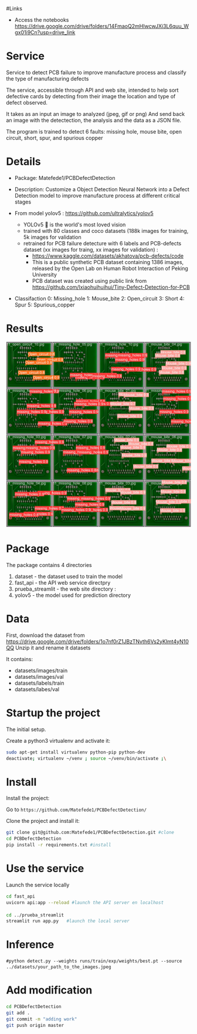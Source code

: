 

#Links
 - Access the notebooks https://drive.google.com/drive/folders/14FmaoQ2mHIwcwJXi3L6quu_Wgx01i9Cn?usp=drive_link

# Service

Service to detect PCB failure to improve manufacture process and classify the type of manufacturing defects

The service, accessible through API and web site, intended to help sort defective cards by detecting from their image the location and type of defect observed. 

It takes as an input an image to analyzed (jpeg, gif or png) 
And send back an image with the detectection, the analysis and the data as a JSON file.

The program is trained to detect 6 faults: missing hole, mouse bite, open circuit, short, spur, and spurious copper



# Details

- Package: Matefede1/PCBDefectDetection

- Description: Customize a Object Detection Neural Network into a Defect Detection model to improve manufacture process at different critical stages

- From model yolov5 : https://github.com/ultralytics/yolov5
    * YOLOv5 🚀 is the world's most loved vision 
    * trained with 80 classes and coco datasets (188k images for training, 5k images for validation
    * retrained for PCB failure detecture with 6 labels and PCB-defects dataset (xx images for traing, xx images for validation) :
       - https://www.kaggle.com/datasets/akhatova/pcb-defects/code
       - This is a public synthetic PCB dataset containing 1386 images, released by the Open Lab on Human Robot Interaction of Peking University
       - PCB dataset was created using public link from https://github.com/Ixiaohuihuihui/Tiny-Defect-Detection-for-PCB

- Classifaction 
    0: Missing_hole
    1: Mouse_bite
    2: Open_circuit
    3: Short
    4: Spur
    5: Spurious_copper

# Results

![Texte alternatif](example_prediction.jpeg)

# Package 

The package contains 4 directories

1) dataset - the dataset used to train the model 
2) fast_api - the API web service directpry  
3) prueba_streamlit - the web site directory : 
4) yolov5 - the model used for prediction directory 


# Data

First, download the dataset from https://drive.google.com/drive/folders/1o7nf0rZ1JBzTNvth6Vs2yKlmt4yN10QQ
Unzip it and rename it datasets

It contains:
- datasets/images/train
- datasets/images/val
- datasets/labels/train
- datasets/labes/val

# Startup the project

The initial setup.

Create a python3 virtualenv and activate it:

```bash
sudo apt-get install virtualenv python-pip python-dev
deactivate; virtualenv ~/venv ; source ~/venv/bin/activate ;\
```

# Install

Install the project:

Go to `https://github.com/Matefede1/PCBDefectDetection/` 


Clone the project and install it:

```bash
git clone git@github.com:Matefede1/PCBDefectDetection.git #clone
cd PCBDefectDetection
pip install -r requirements.txt #install
```

# Use the service

Launch the service locally 

```bash
cd fast_api
uvicorn api:app --reload #launch the API server en localhost 

cd ../prueba_streamlit
streamlit run app.py   #launch the local server 
```

# Inference

```
#python detect.py --weights runs/train/exp/weights/best.pt --source ../datasets/your_path_to_the_images.jpeg
```

# Add modification


```bash
cd PCBDefectDetection
git add . 
git commit -m "adding work"
git push origin master  
``` 